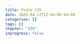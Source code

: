 ```yaml
---
title: Psalm 135
date: 2020-04-12T12:44:09-04:00
categories: []
tags: []
chapter: "135"
inprogress: false
---
```


